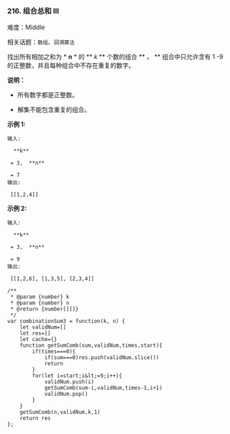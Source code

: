 ### 216. 组合总和 III

难度：Middle

相关话题：`数组`、`回溯算法`

找出所有相加之和为 * **n**  * 的 ** *k* ** 个数的组合 ** *。* ** 组合中只允许含有 1 -9 的正整数，并且每种组合中不存在重复的数字。



 **说明：** 





* 所有数字都是正整数。

* 解集不能包含重复的组合。





 **示例 1:** 





```
输入:

  **k** 

 = 3,  **n** 

 = 7
输出:

 [[1,2,4]]

```

 **示例 2:** 





```
输入:

  **k** 

 = 3,  **n** 

 = 9
输出:

 [[1,2,6], [1,3,5], [2,3,4]]

```


```
/**
 * @param {number} k
 * @param {number} n
 * @return {number[][]}
 */
var combinationSum3 = function(k, n) {
    let validNum=[]
    let res=[]
    let cache={}
    function getSumComb(sum,validNum,times,start){
        if(times===0){
            if(sum===0)res.push(validNum.slice())
            return
        }
        for(let i=start;i&lt;=9;i++){
            validNum.push(i)
            getSumComb(sum-i,validNum,times-1,i+1)
            validNum.pop()       
        }
    }
    getSumComb(n,validNum,k,1)
    return res
};



```
